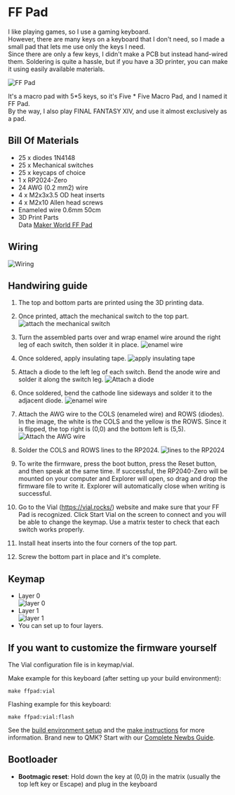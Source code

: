 # FF Pad
I like playing games, so I use a gaming keyboard.<br>
However, there are many keys on a keyboard that I don't need, so I made a small pad that lets me use only the keys I need.<br>
Since there are only a few keys, I didn't make a PCB but instead hand-wired them.
Soldering is quite a hassle, but if you have a 3D printer, you can make it using easily available materials.

![FF Pad](image/pict005.jpg)

It's a macro pad with 5*5 keys, so it's Five * Five Macro Pad, and I named it FF Pad.<br>
By the way, I also play FINAL FANTASY XIV, and use it almost exclusively as a pad.

## Bill Of Materials
* 25 x diodes 1N4148
* 25 x Mechanical switches
* 25 x keycaps of choice
* 1 x RP2024-Zero
* 24 AWG (0.2 mm2) wire
* 4 x M2x3x3.5 OD heat inserts
* 4 x M2x10 Allen head screws
* Enameled wire 0.6mm 50cm
* 3D Print Parts<br>Data
[Maker World FF Pad](https://makerworld.com/en/models/1616425-ff-pad#profileId-1705767)


## Wiring
![Wiring](image/wiring.png)

## Handwiring guide
1. The top and bottom parts are printed using the 3D printing data.

2. Once printed, attach the mechanical switch to the top part.
![attach the mechanical switch](image/pct001.jpg)

3. Turn the assembled parts over and wrap enamel wire around the right leg of each switch, then solder it in place.
![enamel wire](image/pict002.jpg)

4. Once soldered, apply insulating tape.
![apply insulating tape](image/pict003.jpg)

5. Attach a diode to the left leg of each switch. Bend the anode wire and solder it along the switch leg.
![Attach a diode](image/pict004.jpg)

6. Once soldered, bend the cathode line sideways and solder it to the adjacent diode.
![enamel wire](image/pict006.jpg)

7. Attach the AWG wire to the COLS (enameled wire) and ROWS (diodes). In the image, the white is the COLS and the yellow is the ROWS.
Since it is flipped, the top right is (0,0) and the bottom left is (5,5).
![Attach the AWG wire](image/pict007.jpg)

8. Solder the COLS and ROWS lines to the RP2024.
![lines to the RP2024](image/pict_rp2024-zero.png)

9. To write the firmware, press the boot button, press the Reset button, and then speak at the same time. If successful, the RP2040-Zero will be mounted on your computer and Explorer will open, so drag and drop the firmware file to write it.
Explorer will automatically close when writing is successful.

10. Go to the Vial (https://vial.rocks/) website and make sure that your FF Pad is recognized. Click Start Vial on the screen to connect and you will be able to change the keymap.
Use a matrix tester to check that each switch works properly.

11. Install heat inserts into the four corners of the top part.

12. Screw the bottom part in place and it's complete.

## Keymap
* Layer 0<br>
![layer 0](image/l01.png)
* Layer 1<br>
![layer 1](image/l02.png)
* You can set up to four layers.

## If you want to customize the firmware yourself
The Vial configuration file is in keymap/vial.

Make example for this keyboard (after setting up your build environment):

    make ffpad:vial

Flashing example for this keyboard:

    make ffpad:vial:flash

See the [build environment setup](https://docs.qmk.fm/#/getting_started_build_tools) and the [make instructions](https://docs.qmk.fm/#/getting_started_make_guide) for more information. Brand new to QMK? Start with our [Complete Newbs Guide](https://docs.qmk.fm/#/newbs).

## Bootloader
* **Bootmagic reset**: Hold down the key at (0,0) in the matrix (usually the top left key or Escape) and plug in the keyboard